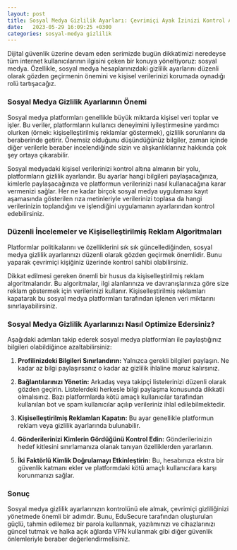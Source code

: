 ```yaml
---
layout: post
title: Sosyal Medya Gizlilik Ayarları: Çevrimiçi Ayak İzinizi Kontrol Altına Alın
date:   2023-05-29 16:09:25 +0300
categories: sosyal-medya gizlilik 
---
```


Dijital güvenlik üzerine devam eden serimizde bugün dikkatimizi neredeyse tüm internet kullanıcılarının ilgisini çeken bir konuya yöneltiyoruz: sosyal medya. Özellikle, sosyal medya hesaplarınızdaki gizlilik ayarlarını düzenli olarak gözden geçirmenin önemini ve kişisel verilerinizi korumada oynadığı rolü tartışacağız.

### Sosyal Medya Gizlilik Ayarlarının Önemi

Sosyal medya platformları genellikle büyük miktarda kişisel veri toplar ve işler. Bu veriler, platformların kullanıcı deneyimini iyileştirmesine yardımcı olurken (örnek: kişiselleştirilmiş reklamlar göstermek), gizlilik sorunlarını da beraberinde getirir. Önemsiz olduğunu düşündüğünüz bilgiler, zaman içinde diğer verilerle beraber incelendiğinde sizin ve alışkanlıklarınız hakkında çok şey ortaya çıkarabilir.

Sosyal medyadaki kişisel verilerinizi kontrol altına almanın bir yolu, platformların gizlilik ayarlarıdır. Bu ayarlar hangi bilgileri paylaşacağınıza, kimlerle paylaşacağınıza ve platformun verilerinizi nasıl kullanacağına karar vermenizi sağlar. Her ne kadar birçok sosyal medya uygulaması kayıt aşamasında gösterilen rıza metinleriyle verilerinizi toplasa da hangi verilerinizin toplandığını ve işlendiğini uygulamanın ayarlarından kontrol edebilirsiniz.

### Düzenli İncelemeler ve Kişiselleştirilmiş Reklam Algoritmaları

Platformlar politikalarını ve özelliklerini sık sık güncellediğinden, sosyal medya gizlilik ayarlarınızı düzenli olarak gözden geçirmek önemlidir. Bunu yaparak çevrimiçi kişiğiniz üzerinde kontrol sahibi olabilirsiniz.

Dikkat edilmesi gereken önemli bir husus da kişiselleştirilmiş reklam algoritmalarıdır. Bu algoritmalar, ilgi alanlarınıza ve davranışlarınıza göre size reklam göstermek için verilerinizi kullanır. Kişiselleştirilmiş reklamları kapatarak bu sosyal medya platformları tarafından işlenen veri miktarını sınırlayabilirsiniz.

### Sosyal Medya Gizlilik Ayarlarınızı Nasıl Optimize Edersiniz?

Aşağıdaki adımları takip ederek sosyal medya platformları ile paylaştığınız bilgileri olabildiğince azaltabilirsiniz:

1. **Profilinizdeki Bilgileri Sınırlandırın:** Yalnızca gerekli bilgileri paylaşın. Ne kadar az bilgi paylaşırsanız o kadar az gizlilik ihlaline maruz kalırsınız. 
    
2. **Bağlantılarınızı Yönetin:** Arkadaş veya takipçi listelerinizi düzenli olarak gözden geçirin. Listelerdeki herkesle bilgi paylaşma konusunda dikkatli olmalısınız. Bazı platformlarda kötü amaçlı kullanıcılar tarafından kullanılan bot ve spam kullanıcılar açılıp verileriniz ihlal edilebilmektedir.
    
3. **Kişiselleştirilmiş Reklamları Kapatın:** Bu ayar genellikle platformun reklam veya gizlilik ayarlarında bulunabilir.
    
4. **Gönderilerinizi Kimlerin Gördüğünü Kontrol Edin:** Gönderilerinizin hedef kitlesini sınırlamanıza olanak tanıyan özelliklerden yararlanın.
    
5. **İki Faktörlü Kimlik Doğrulamayı Etkinleştirin:** Bu, hesabınıza ekstra bir güvenlik katmanı ekler ve platformdaki kötü amaçlı kullanıcılara karşı korunmanızı sağlar.
    

### Sonuç

Sosyal medya gizlilik ayarlarınızın kontrolünü ele almak, çevrimiçi gizliliğinizi yönetmede önemli bir adımdır. Bunu, EduSecure tarafından oluşturulan güçlü, tahmin edilemez bir parola kullanmak, yazılımınızı ve cihazlarınızı güncel tutmak ve halka açık ağlarda VPN kullanmak gibi diğer güvenlik önlemleriyle beraber değerlendirmelisiniz.
